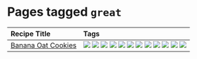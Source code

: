 # Pages tagged `great`

|Recipe Title|Tags
|:---|:---|
|[Banana Oat Cookies](../recipes/bananaoatcookies.md)|[![](https://img.shields.io/badge/tag-baked-517a72)](../tags/baked.md) [![](https://img.shields.io/badge/tag-breakfast-99d437)](../tags/breakfast.md) [![](https://img.shields.io/badge/tag-chocolate-e5c1d4)](../tags/chocolate.md) [![](https://img.shields.io/badge/tag-coffee-10cdd6)](../tags/coffee.md) [![](https://img.shields.io/badge/tag-dessert-208450)](../tags/dessert.md) [![](https://img.shields.io/badge/tag-easy-d4602a)](../tags/easy.md) [![](https://img.shields.io/badge/tag-great-fda5ff)](../tags/great.md) [![](https://img.shields.io/badge/tag-healthy-4d35f9)](../tags/healthy.md) [![](https://img.shields.io/badge/tag-profile-e4f90)](../tags/profile.md) [![](https://img.shields.io/badge/tag-snack-eac1b9)](../tags/snack.md) [![](https://img.shields.io/badge/tag-vegan-f47a18)](../tags/vegan.md) [![](https://img.shields.io/badge/tag-vegetarian-5b6ac0)](../tags/vegetarian.md)|
